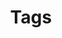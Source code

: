 ---
layout: tags
title: Tags
permalink: /tags
description: "Sheeny Care is a skin care blog where we explain skin and skin care, decode ingredients, bust myths, talk about controversial ingredients and help people create and stick to their skin care routine."
---